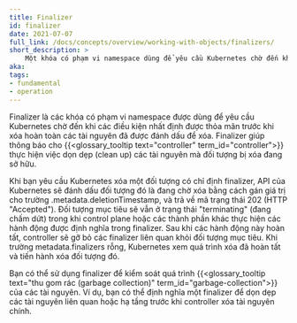 ```yaml
---
title: Finalizer
id: finalizer
date: 2021-07-07
full_link: /docs/concepts/overview/working-with-objects/finalizers/
short_description: >
    Một khóa có phạm vi namespace dùng để yêu cầu Kubernetes chờ đến khi thỏa mãn các điều kiện cụ thể trước khi xóa hoàn toàn một đối tượng đã được đánh dấu để xóa.
aka: 
tags:
- fundamental
- operation
---
```

Finalizer là các khóa có phạm vi namespace được dùng để yêu cầu Kubernetes chờ đến khi các điều kiện nhất định được thỏa mãn trước khi xóa hoàn toàn các tài nguyên đã được đánh dấu để xóa. Finalizer giúp thông báo cho {{<glossary_tooltip text="controller" term_id="controller">}} thực hiện việc dọn dẹp (clean up) các tài nguyên mà đối tượng bị xóa đang sở hữu.

<!--more-->
Khi bạn yêu cầu Kubernetes xóa một đối tượng có chỉ định finalizer, API của Kubernetes sẽ đánh dấu đối tượng đó là đang chờ xóa bằng cách gán giá trị cho trường .metadata.deletionTimestamp, và trả về mã trạng thái 202 (HTTP "Accepted"). Đối tượng mục tiêu sẽ vẫn ở trạng thái "terminating" (đang chấm dứt) trong khi control plane hoặc các thành phần khác thực hiện các hành động được định nghĩa trong finalizer. Sau khi các hành động này hoàn tất, controller sẽ gỡ bỏ các finalizer liên quan khỏi đối tượng mục tiêu. Khi trường metadata.finalizers rỗng, Kubernetes xem quá trình xóa đã hoàn tất và tiến hành xóa đối tượng đó.

Bạn có thể sử dụng finalizer để kiểm soát quá trình {{<glossary_tooltip text="thu gom rác (garbage collection)" term_id="garbage-collection">}} của các tài nguyên. Ví dụ, bạn có thể định nghĩa một finalizer để dọn dẹp các tài nguyên liên quan hoặc hạ tầng trước khi controller xóa tài nguyên chính.